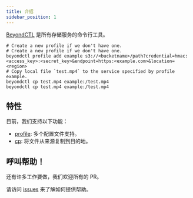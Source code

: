 ```yaml
---
title: 介绍
sidebar_position: 1
---
```


[BeyondCTL](https://github.com/beyondstorage/beyond-ctl) 是所有存储服务的命令行工具。

```shell
# Create a new profile if we don't have one.
# Create a new profile if we don't have one.
beyondctl profile add example s3://<bucketname>/path?credential=hmac:<access_key>:<secret_key>&endpoint=https:<example.com>&location=<region>
# Copy local file `test.mp4` to the service specified by profile example. 
beyondctl cp test.mp4 example:/test.mp4 
beyondctl cp test.mp4 example:/test.mp4
```

## 特性

目前，我们支持以下功能：

- [profile](./commands/profile.md): 多个配置文件支持。
- [cp](./commands/cp.md): 将文件从来源复制到目的地。

## 呼叫帮助！

还有许多工作要做，我们欢迎所有的 PR。

请访问 [issues](https://github.com/beyondstorage/beyond-ctl/issues) 来了解如何提供帮助。
